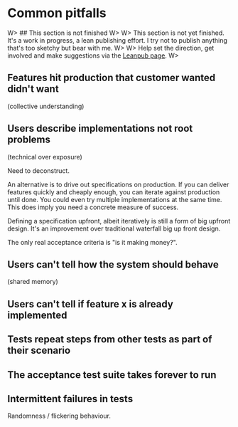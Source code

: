 # Common pitfalls

W> ## This section is not finished
W>
W> This section is not yet finished. It's a work in progress, a lean publishing effort. I try not to publish anything that's too sketchy but bear with me.
W>
W> Help set the direction, get involved and make suggestions via the [Leanpub page](https://leanpub.com/essential_acceptance_testing).
W>


## Features hit production that customer wanted didn't want
(collective understanding)



## Users describe implementations not root problems

(technical over exposure)

Need to deconstruct.

An alternative is to drive out specifications on production. If you can deliver features quickly and cheaply enough, you can iterate against production until done. You could even try multiple implementations at the same time. This does imply you need a concrete measure of success.

Defining a specification upfront, albeit iteratively is still a form of big upfront design. It's an improvement over traditional waterfall big up front design.

The only real acceptance criteria is "is it making money?".



## Users can't tell how the system should behave

(shared memory)



## Users can't tell if feature x is already implemented



## Tests repeat steps from other tests as part of their scenario



## The acceptance test suite takes forever to run



## Intermittent failures in tests

Randomness / flickering behaviour.

